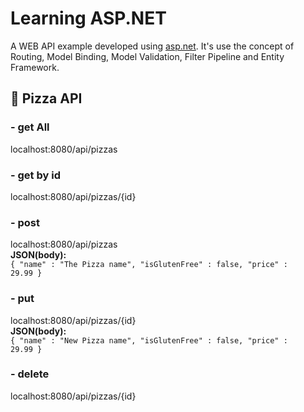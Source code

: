 

# Learning ASP.NET
A WEB API example developed using <a href="https://asp.net">asp.net</a>. It's use the concept of Routing, Model Binding, Model Validation, Filter Pipeline and Entity Framework.

## :pizza: Pizza API 

### - get All
localhost:8080/api/pizzas

### - get by id
localhost:8080/api/pizzas/{id}

### - post
localhost:8080/api/pizzas <br>
<strong>JSON(body):</strong> <br>
<code>{
	"name" : "The Pizza name",
	"isGlutenFree" : false,
	"price" : 29.99
}</code>

### - put
localhost:8080/api/pizzas/{id} <br>
<strong>JSON(body):</strong> <br>
<code>{
	"name" : "New Pizza name",
	"isGlutenFree" : false,
	"price" : 29.99
}</code>

### - delete
localhost:8080/api/pizzas/{id}
